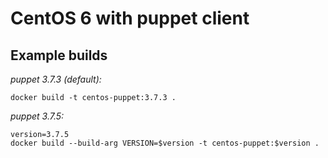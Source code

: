 # CentOS 6 with puppet client

## Example builds

*puppet 3.7.3 (default):*

```
docker build -t centos-puppet:3.7.3 .
```

*puppet 3.7.5:*

```
version=3.7.5
docker build --build-arg VERSION=$version -t centos-puppet:$version .
```
